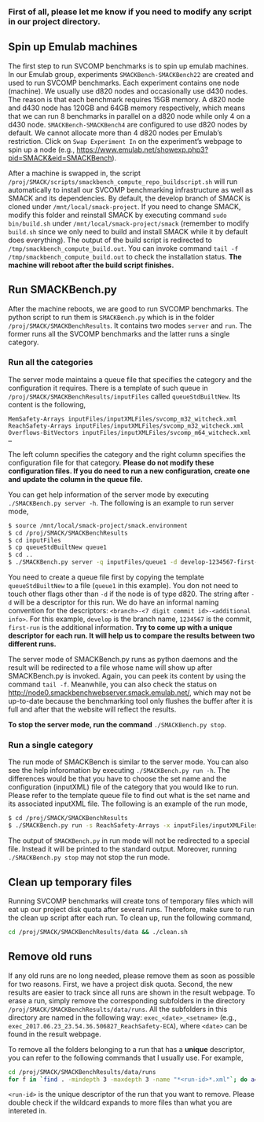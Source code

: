 ### **First of all, please let me know if you need to modify any script in our project directory.**

## Spin up Emulab machines
The first step to run SVCOMP benchmarks is to spin up emulab machines. In our Emulab group, experiments `SMACKBench-SMACKBench22` are created and used to run SVCOMP benchmarks. Each experiment contains one node (machine). We usually use d820 nodes and occasionally use d430 nodes. The reason is that each benchmark requires 15GB memory. A d820 node and d430 node has 120GB and 64GB memory respectively, which means that we can run 8 benchmarks in parallel on a d820 node while only 4 on a d430 node. `SMACKBench-SMACKBench4` are configured to use d820 nodes by default. We cannot allocate more than 4 d820 nodes per Emulab’s restriction. Click on `Swap Experiment In` on the experiment’s webpage to spin up a node (e.g., https://www.emulab.net/showexp.php3?pid=SMACK&eid=SMACKBench).

After a machine is swapped in, the script `/proj/SMACK/scripts/smackbench_compute_repo_buildscript.sh` will run automatically to install our SVCOMP benchmarking infrastructure as well as SMACK and its dependencies. By default, the develop branch of SMACK is cloned under `/mnt/local/smack-project`. If you need to change SMACK, modify this folder and reinstall SMACK by executing command `sudo bin/build.sh` under `/mnt/local/smack-project/smack` (remember to modify `build.sh` since we only need to build and install SMACK while it by default does everything). The output of the build script is redirected to `/tmp/smackbench_compute_build.out`. You can invoke command `tail -f /tmp/smackbench_compute_build.out` to check the installation status. **The machine will reboot after the build script finishes.** 

## Run SMACKBench.py
After the machine reboots, we are good to run SVCOMP benchmarks. The python script to run them is `SMACKBench.py` which is in the folder `/proj/SMACK/SMACKBenchResults`. It contains two modes `server` and `run`. The former runs all the SVCOMP benchmarks and the latter runs a single category.

### Run all the categories
The server mode maintains a queue file that specifies the category and the configuration it requires. There is a template of such queue in `/proj/SMACK/SMACKBenchResults/inputFiles` called `queueStdBuiltNew`. Its content is the following,

```
MemSafety-Arrays inputFiles/inputXMLFiles/svcomp_m32_witcheck.xml
ReachSafety-Arrays inputFiles/inputXMLFiles/svcomp_m32_witcheck.xml
Overflows-BitVectors inputFiles/inputXMLFiles/svcomp_m64_witcheck.xml
…
```
The left column specifies the category and the right column specifies the configuration file for that category. **Please do not modify these configuration files. If you do need to run a new configuration, create one and update the column in the queue file.**

You can get help information of the server mode by executing `./SMACKBench.py server -h`. The following is an example to run server mode,

``` bash
$ source /mnt/local/smack-project/smack.environment
$ cd /proj/SMACK/SMACKBenchResults
$ cd inputFiles
$ cp queueStdBuiltNew queue1
$ cd ..
$ ./SMACKBench.py server -q inputFiles/queue1 -d develop-1234567-first-run
```

You need to create a queue file first by copying the template `queueStdBuiltNew` to a file (`queue1` in this example). You don not need to touch other flags other than `-d` if the node is of type d820. The string after `-d` will be a descriptor for this run. We do have an informal naming convention for the descriptors: `<branch>-<7 digit commit id>-<additional info>`. For this example, `develop` is the branch name, `1234567` is the commit, `first-run` is the additional information. **Try to come up with a unique descriptor for each run. It will help us to compare the results between two different runs.**

The server mode of SMACKBench.py runs as python daemons and the result will be redirected to a file whose name will show up after SMACKBench.py is invoked. Again, you can peek its content by using the command `tail -f`. Meanwhile, you can also check the status on http://node0.smackbenchwebserver.smack.emulab.net/, which may not be up-to-date because the benchmarking tool only flushes the buffer after it is full and after that the website will reflect the results.

**To stop the server mode, run the command** `./SMACKBench.py stop`.

### Run a single category
The run mode of SMACKBench is similar to the server mode. You can also see the help inforomation by executing `./SMACKBench.py run -h`. The differences would be that you have to choose the set name and the configuration (inputXML) file of the category that you would like to run. Please refer to the template queue file to find out what is the set name and its associated inputXML file. The following is an example of the run mode,

```bash
$ cd /proj/SMACK/SMACKBenchResults
$ ./SMACKBench.py run -s ReachSafety-Arrays -x inputFiles/inputXMLFiles/svcomp_m32_witcheck.xml -d develop-1234567-first-run
```
The output of `SMACKBench.py` in run mode will not be redirected to a special file. Instead it will be printed to the standard output. Moreover, running `./SMACKBench.py stop` may not stop the run mode.

## Clean up temporary files
Running SVCOMP benchmarks will create tons of temporary files which will eat up our project disk quota after several runs. Therefore, make sure to run the clean up script after each run. To clean up, run the following command,

```bash
cd /proj/SMACK/SMACKBenchResults/data && ./clean.sh
```

## Remove old runs
If any old runs are no long needed, please remove them as soon as possible for two reasons. First, we have a project disk quota. Second, the new results are easier to track since all runs are shown in the result webpage. To erase a run, simply remove the corresponding subfolders in the directory `/proj/SMACK/SMACKBenchResults/data/runs`. All the subfolders in this directory are named in the following way: `exec_<date>_<setname>` (e.g., `exec_2017.06.23_23.54.36.506827_ReachSafety-ECA`), where `<date>` can be found in the result webpage.

To remove all the folders belonging to a run that has a **unique** descriptor, you can refer to the following commands that I usually use. For example,
```bash
cd /proj/SMACK/SMACKBenchResults/data/runs
for f in `find . -mindepth 3 -maxdepth 3 -name "*<run-id>*.xml"`; do a=`dirname $f`; b=`dirname $a`; echo $b; done | xargs -n 1 -P 32 rm -r
```
`<run-id>` is the unique descriptor of the run that you want to remove. Please double check if the wildcard expands to more files than what you are intereted in.
